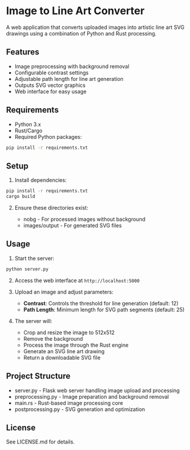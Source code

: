 # Image to Line Art Converter

A web application that converts uploaded images into artistic line art SVG drawings using a combination of Python and Rust processing.

## Features

- Image preprocessing with background removal
- Configurable contrast settings 
- Adjustable path length for line art generation
- Outputs SVG vector graphics
- Web interface for easy usage

## Requirements

- Python 3.x
- Rust/Cargo
- Required Python packages:
```sh
pip install -r requirements.txt
```

## Setup

1. Install dependencies:
```sh
pip install -r requirements.txt
cargo build
```

2. Ensure these directories exist:

   - nobg - For processed images without background
   - images/output - For generated SVG files

## Usage

1. Start the server:
```sh
python server.py
```

2. Access the web interface at `http://localhost:5000`

3. Upload an image and adjust parameters:
   - **Contrast**: Controls the threshold for line generation (default: 12)
   - **Path Length**: Minimum length for SVG path segments (default: 25)

4. The server will:
   - Crop and resize the image to 512x512
   - Remove the background
   - Process the image through the Rust engine
   - Generate an SVG line art drawing
   - Return a downloadable SVG file

## Project Structure

   - server.py - Flask web server handling image upload and processing
   - preprocessing.py - Image preparation and background removal
   - main.rs - Rust-based image processing core
   - postprocessing.py - SVG generation and optimization

## License

See LICENSE.md for details.